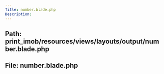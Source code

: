 ```yaml
---
Title: number.blade.php
Description:
---
```


## Path: print_imob/resources/views/layouts/output/number.blade.php
## File: number.blade.php
